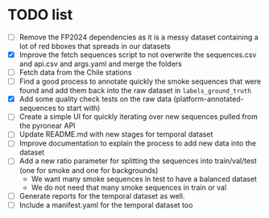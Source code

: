 # TODO list

- [ ] Remove the FP2024 dependencies as it is a messy dataset containing a lot of red bboxes that spreads in our datasets
- [x] Improve the fetch sequences script to not overwrite the sequences.csv and api.csv and args.yaml and merge the folders
- [ ] Fetch data from the Chile stations
- [ ] Find a good process to annotate quickly the smoke sequences that were found and add them back into the raw dataset in `labels_ground_truth`
- [x] Add some quality check tests on the raw data (platform-annotated-sequences to start with)
- [ ] Create a simple UI for quickly iterating over new sequences pulled from the pyronear API
- [ ] Update README.md with new stages for temporal dataset
- [ ] Improve documentation to explain the process to add new data into the dataset
- [ ] Add a new ratio parameter for splitting the sequences into train/val/test (one for smoke and one for backgrounds)
  - We want many smoke sequences in test to have a balanced dataset
  - We do not need that many smoke sequences in train or val
- [ ] Generate reports for the temporal dataset as well. 
- [ ] Include a manifest.yaml for the temporal dataset too
